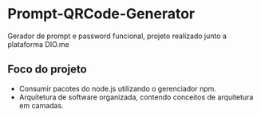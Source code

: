 # Prompt-QRCode-Generator
Gerador de prompt e password funcional, projeto realizado junto a plataforma DIO.me

## Foco do projeto

* Consumir pacotes do node.js utilizando o gerenciador npm.
* Arquitetura de software organizada, contendo conceitos de arquitetura em camadas.

  
